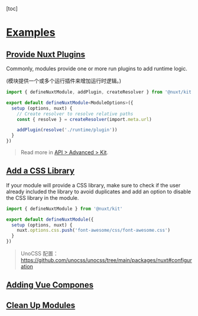 

[toc]

# [Examples](https://nuxt.com/docs/guide/going-further/modules/#examples) 

##  [Provide Nuxt Plugins](https://nuxt.com/docs/guide/going-further/modules/#provide-nuxt-plugins) 

Commonly, modules provide one or more run plugins to add runtime logic.

(模块提供一个或多个运行插件来增加运行时逻辑。)

```ts
import { defineNuxtModule, addPlugin, createResolver } from '@nuxt/kit'

export default defineNuxtModule<ModuleOptions>({
  setup (options, nuxt) {
    // Create resolver to resolve relative paths
    const { resolve } = createResolver(import.meta.url)

    addPlugin(resolve('./runtime/plugin'))
  }
})
```

> Read more in [API > Advanced > Kit](https://nuxt.com/docs/api/advanced/kit).



##  [Add a CSS Library](https://nuxt.com/docs/guide/going-further/modules/#add-a-css-library) 

If your module will provide a CSS library, make sure to check if the user already included the library to avoid duplicates and add an option to disable the CSS library in the module.



```ts
import { defineNuxtModule } from '@nuxt/kit'

export default defineNuxtModule({
  setup (options, nuxt) {
    nuxt.options.css.push('font-awesome/css/font-awesome.css')
  }
})
```



> UnoCSS 配置：https://github.com/unocss/unocss/tree/main/packages/nuxt#configuration



## [Adding Vue Compones](https://nuxt.com/docs/guide/going-further/modules/#adding-vue-components)



## [Clean Up Modules](https://nuxt.com/docs/guide/going-further/modules/#clean-up-module)